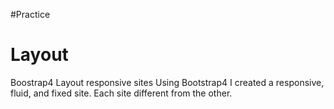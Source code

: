 #Practice
# Layout
Boostrap4 Layout responsive sites
Using Bootstrap4 I created a responsive, fluid, and fixed site.
Each site different from the other. 
